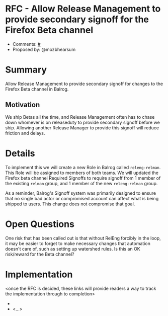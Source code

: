 # RFC <number> - Allow Release Management to provide secondary signoff for the Firefox Beta channel
* Comments: [#<number>](https://api.github.com/repos/mozilla-releng/releng-rfcs/issues/<number>)
* Proposed by: @mozbhearsum

# Summary

Allow Release Management to provide secondary signoff for changes to the Firefox Beta channel in Balrog.

## Motivation

We ship Betas all the time, and Release Management often has to chase down whomever is on releaseduty to provide secondary signoff before we ship. Allowing another Release Manager to provide this signoff will reduce friction and delays.

# Details

To implement this we will create a new Role in Balrog called `releng-relman`. This Role will be assigned to members of both teams. We will updated the Firefox beta channel Required Signoffs to require signoff from 1 member of the existing `relman` group, and 1 member of the new `releng-relman` group.

As a reminder, Balrog's Signoff system was primarily designed to ensure that no single bad actor or compromised account can affect what is being shipped to users. This change does not compromise that goal.

# Open Questions

One risk that has been called out is that without RelEng forcibly in the loop, it may be easier to forget to make necessary changes that automation doesn't care of, such as setting up watershed rules. Is this an OK risk/reward for the Beta channel?

# Implementation

<once the RFC is decided, these links will provide readers a way to track the
implementation through to completion>

* <link to tracker bug, issue, etc.>
* <...>

